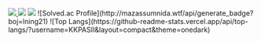 <a href="https://www.instagram.com/" target="_blank">
  <img src="https://img.shields.io/badge/instagram-000000?style=for-the-badge&logo=instagram&logoColor=#E4405F"/>
</a>


 <img src="https://img.shields.io/badge/C++-00599C?style=for-the-badge&logo=c%2B%2B&logoColor=white">
 <img src="https://img.shields.io/badge/C#-512BD4?style=for-the-badge&logo=c%2B%2B&logoColor=white">
![Solved.ac Profile](http://mazassumnida.wtf/api/generate_badge?boj=lning21)
![Top Langs](https://github-readme-stats.vercel.app/api/top-langs/?username=KKPASII&layout=compact&theme=onedark)
